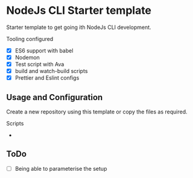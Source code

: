 # NodeJs CLI Starter template

Starter template to get going ith NodeJs CLI development.

Tooling configured

- [x] ES6 support with babel
- [x] Nodemon
- [x] Test script with Ava
- [x] build and watch-build scripts
- [x] Prettier and Eslint configs

## Usage and Configuration

Create a new repository using this template or copy the files as required.

Scripts

- 

## ToDo

- [ ] Being able to parameterise the setup
